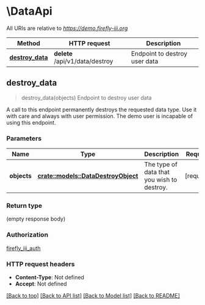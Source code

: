 # \DataApi

All URIs are relative to *https://demo.firefly-iii.org*

Method | HTTP request | Description
------------- | ------------- | -------------
[**destroy_data**](DataApi.md#destroy_data) | **delete** /api/v1/data/destroy | Endpoint to destroy user data



## destroy_data

> destroy_data(objects)
Endpoint to destroy user data

A call to this endpoint permanently destroys the requested data type. Use it with care and always with user permission. The demo user is incapable of using this endpoint. 

### Parameters


Name | Type | Description  | Required | Notes
------------- | ------------- | ------------- | ------------- | -------------
**objects** | [**crate::models::DataDestroyObject**](.md) | The type of data that you wish to destroy. | [required] |

### Return type

 (empty response body)

### Authorization

[firefly_iii_auth](../README.md#firefly_iii_auth)

### HTTP request headers

- **Content-Type**: Not defined
- **Accept**: Not defined

[[Back to top]](#) [[Back to API list]](../README.md#documentation-for-api-endpoints) [[Back to Model list]](../README.md#documentation-for-models) [[Back to README]](../README.md)

